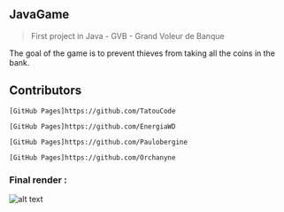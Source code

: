 ## JavaGame
>First project in Java - GVB - Grand Voleur de Banque

The goal of the game is to prevent thieves from taking all the coins in the bank.

## Contributors
```
[GitHub Pages]https://github.com/TatouCode

[GitHub Pages]https://github.com/EnergiaWD

[GitHub Pages]https://github.com/Paulobergine

[GitHub Pages]https://github.com/Orchanyne
```
### Final render :

![alt text](https://github.com/Orchanyne/ProjetS2Co/blob/master/unknown.png)
